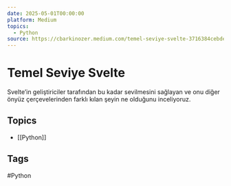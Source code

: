 ```yaml
---
date: 2025-05-01T00:00:00
platform: Medium
topics:
  - Python
source: https://cbarkinozer.medium.com/temel-seviye-svelte-3716384cebde
---
```

# Temel Seviye Svelte

Svelte’in geliştiriciler tarafından bu kadar sevilmesini sağlayan ve onu diğer önyüz çerçevelerinden farklı kılan şeyin ne olduğunu inceliyoruz.

## Topics
- [[Python]]

## Tags
#Python